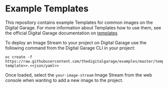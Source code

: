 # Example Templates

This repository contains example Templates for common images on the Digital Garage. For more information about Templates 
how to use them, see the official Digital Garage documentation on [templates](http://docs-test-digitalgarage-docs.apps.thedigitalgarage.io/architecture/core_concepts/templates.html)

To deploy an Image Stream to your project on Digital Garage use the following command from the Digital Garage CLI in your project:

```
oc create -f https://raw.githubusercontent.com/thedigitalgarage/examples/master/templates/<<your-template>>.<<json/yaml>>
```

Once loaded, select the ``your-image-stream`` Image Stream from the web console when wanting to add a new image to the project.
